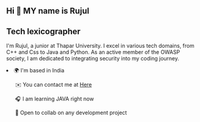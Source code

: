 ## Hi 👋 MY name is Rujul
## Tech lexicographer

I'm Rujul, a junior at Thapar University. I excel in various tech domains, from C++ and Css to Java and Python. As an active member of the OWASP society, I am dedicated to integrating security into my coding journey.

<li> 🌍 I'm based in India </li>
<ul> ✉️ You can contact me at <a href="https://mail.google.com/mail/?view=cm&fs=1&to=rujulgoel.13309@gmail.com&su=SUBJECT&body=BODY">Here</a> </ul>
<ul> 🎧 I am learning JAVA right now </ul>
<ul> 🤝 Open to collab on any development project </ul>
